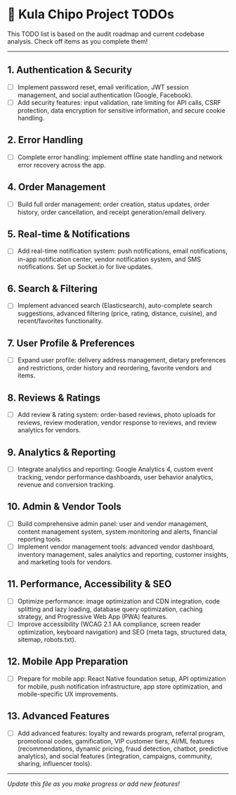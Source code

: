 # 🚀 Kula Chipo Project TODOs

This TODO list is based on the audit roadmap and current codebase analysis. Check off items as you complete them!

---

## 1. Authentication & Security
- [ ] Implement password reset, email verification, JWT session management, and social authentication (Google, Facebook).
- [ ] Add security features: input validation, rate limiting for API calls, CSRF protection, data encryption for sensitive information, and secure cookie handling.

## 2. Error Handling
- [ ] Complete error handling: implement offline state handling and network error recovery across the app.

## 4. Order Management
- [ ] Build full order management: order creation, status updates, order history, order cancellation, and receipt generation/email delivery.

## 5. Real-time & Notifications
- [ ] Add real-time notification system: push notifications, email notifications, in-app notification center, vendor notification system, and SMS notifications. Set up Socket.io for live updates.

## 6. Search & Filtering
- [ ] Implement advanced search (Elasticsearch), auto-complete search suggestions, advanced filtering (price, rating, distance, cuisine), and recent/favorites functionality.

## 7. User Profile & Preferences
- [ ] Expand user profile: delivery address management, dietary preferences and restrictions, order history and reordering, favorite vendors and items.

## 8. Reviews & Ratings
- [ ] Add review & rating system: order-based reviews, photo uploads for reviews, review moderation, vendor response to reviews, and review analytics for vendors.

## 9. Analytics & Reporting
- [ ] Integrate analytics and reporting: Google Analytics 4, custom event tracking, vendor performance dashboards, user behavior analytics, revenue and conversion tracking.

## 10. Admin & Vendor Tools
- [ ] Build comprehensive admin panel: user and vendor management, content management system, system monitoring and alerts, financial reporting tools.
- [ ] Implement vendor management tools: advanced vendor dashboard, inventory management, sales analytics and reporting, customer insights, and marketing tools for vendors.

## 11. Performance, Accessibility & SEO
- [ ] Optimize performance: image optimization and CDN integration, code splitting and lazy loading, database query optimization, caching strategy, and Progressive Web App (PWA) features.
- [ ] Improve accessibility (WCAG 2.1 AA compliance, screen reader optimization, keyboard navigation) and SEO (meta tags, structured data, sitemap, robots.txt).

## 12. Mobile App Preparation
- [ ] Prepare for mobile app: React Native foundation setup, API optimization for mobile, push notification infrastructure, app store optimization, and mobile-specific UX improvements.

## 13. Advanced Features
- [ ] Add advanced features: loyalty and rewards program, referral program, promotional codes, gamification, VIP customer tiers, AI/ML features (recommendations, dynamic pricing, fraud detection, chatbot, predictive analytics), and social features (integration, campaigns, community, sharing, influencer tools).

---

*Update this file as you make progress or add new features!* 